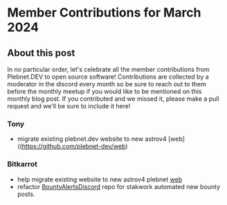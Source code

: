 # Member Contributions for March 2024

## About this post

In no particular order, let's celebrate all the member contributions from Plebnet.DEV 
to open source software! Contributions are collected by a moderator in the discord every 
month so be sure to reach out to them before the monthly meetup if you would like to be 
mentioned on this monthly blog post. If you contributed and we missed it, please make a
pull request and we'll be sure to include it here!

### Tony 
- migrate existing plebnet.dev website to new astrov4 [web]((https://github.com/plebnet-dev/web)

### Bitkarrot
- help migrate existing website to new astrov4 plebnet [web](https://github.com/plebnet-dev/web)
- refactor [BountyAlertsDiscord](https://github.com/plebnet-dev/BountyAlertsDiscord) repo for stakwork automated new bounty posts. 

